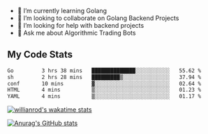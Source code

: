 
- 🌱 I’m currently learning Golang
- 👯 I’m looking to collaborate on Golang Backend Projects
- 🤔 I’m looking for help with backend projects
- 💬 Ask me about Algorithmic Trading Bots

## My Code Stats

<!--START_SECTION:waka-->

```txt
Go         3 hrs 38 mins   ██████████████░░░░░░░░░░░   55.62 %
sh         2 hrs 28 mins   █████████▒░░░░░░░░░░░░░░░   37.94 %
conf       10 mins         ▓░░░░░░░░░░░░░░░░░░░░░░░░   02.64 %
HTML       4 mins          ▒░░░░░░░░░░░░░░░░░░░░░░░░   01.23 %
YAML       4 mins          ▒░░░░░░░░░░░░░░░░░░░░░░░░   01.17 %
```

<!--END_SECTION:waka-->

[![willianrod's wakatime stats](https://github-readme-stats.vercel.app/api/wakatime?username=holdandup&layout=compact&theme=react&custom_title=Wakatime%20All%20Time%20Stats&langs_count=8)](https://github.com/anuraghazra/github-readme-stats)

[![Anurag's GitHub stats](https://github-readme-stats.vercel.app/api?username=Kevinbarrero)](https://github.com/anuraghazra/github-readme-stats)




